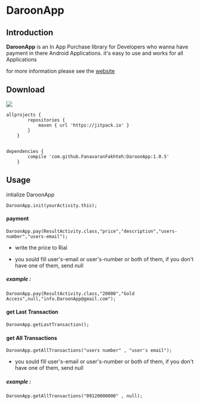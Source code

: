# DaroonApp

**Introduction**
----

**DaroonApp** is an In App Purchase library
for Developers who wanna have payment in there Android Applications.
it's easy to use and works for all Applications


for more information please see the [website](http://daroonapp.com)


**Download**
----
[![](https://jitpack.io/v/FanavaranFakhteh/DaroonApp.svg)](https://jitpack.io/#FanavaranFakhteh/DaroonApp)

	allprojects { 
			repositories {
				maven { url 'https://jitpack.io' }
			}
		}


	dependencies {
			compile 'com.github.FanavaranFakhteh:DaroonApp:1.0.5'
		}
    
**Usage**
----
    
intialize DaroonApp 

	DaroonApp.init(yourActivity.this);
	
<h4>payment</h4>

	DaroonApp.pay(ResultActivity.class,"price","description","users-number","users-email");
    
* write the price to Rial

* you sould fill user's-email or user's-number or both of them,
if you don't have one of them, send null

<h5>example :</h5> 
    
	DaroonApp.pay(ResultActivity.class,"20000","Gold Access",null,"info.DaroonApp@gmail.com");
        
<h4>get Last Transaction</h4>
    
	DaroonApp.getLastTransaction();

<h4>get All Transactions</h4>
    
	DaroonApp.getAllTransactions("users number" , "user's email");
           
* you sould fill user's-email or user's-number or both of them,
if you don't have one of them, send null
    
<h5>example :</h5>
    
	DaroonApp.getAllTransactions("09120000000" , null);

